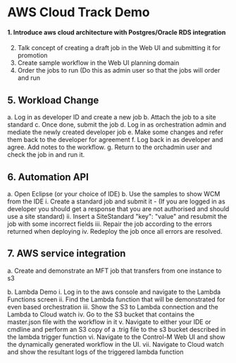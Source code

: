 # AWS Cloud Track Demo

#### 1.	Introduce aws cloud architecture with Postgres/Oracle RDS integration
2.	Talk concept of creating a draft job in the Web UI and submitting it for promotion
3.	Create sample workflow in the Web UI planning domain
4.	Order the jobs to run (Do this as admin user so that the jobs will order and run
 
## 5.	Workload Change
a.	Log in as developer ID and create a new job
b.	Attach the job to a site standard
c.	Once done, submit the job
d.	Log in as orchestration admin and mediate the newly created developer job
e.	Make some changes and refer them back to the developer for agreement
f.	Log back in as developer and agree.  Add notes to the workflow.
g.	Return to the orchadmin user and check the job in and run it.
 
## 6.	Automation API
a.	Open Eclipse (or your choice of IDE)
b.	Use the samples to show WCM from the IDE
i.	Create a standard job and submit it - (If you are logged in as developer you should get a response that you are not authorised and should use a site standard)
ii.	Insert a SiteStandard "key": "value" and resubmit the job with some incorrect fields
iii.	Repair the job according to the errors returned when deploying
iv.	Redeploy the job once all errors are resolved.
 
## 7.	AWS service integration
a.	Create and demonstrate an MFT job that transfers from one instance to s3
 
b.	Lambda Demo
i.	Log in to the aws console and navigate to the Lambda Functions screen
ii.	Find the Lambda function that will be demonstrated for even based orchestration
iii.	Show the S3 to Lambda connection and the Lambda to Cloud watch
iv.	Go to the S3 bucket that contains the master.json file with the workflow in it
v.	Navigate to either your IDE or cmdline and perform an S3 copy of a .trig file to the s3 bucket described in the lambda trigger function
vi.	Navigate to the Control-M Web UI and show the dynamically generated workflow in the UI.
vii.	Navigate to Cloud watch and show the resultant logs of the triggered lambda function

